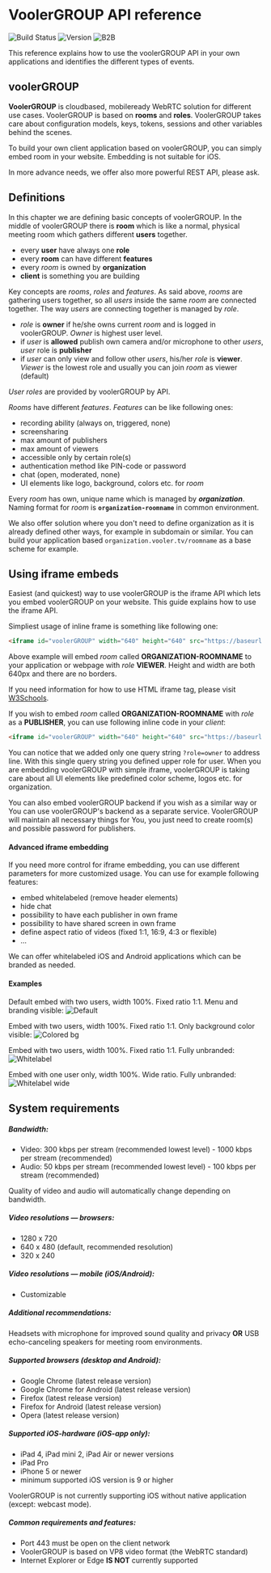 # VoolerGROUP API reference
![Build Status](https://img.shields.io/badge/Updated-March_22nd-blue.svg?style=flat-square)
![Version](https://img.shields.io/badge/Version-1.3-blue.svg?style=flat-square)
![B2B](https://img.shields.io/badge/B2B-White_Label_--ready-blue.svg?style=flat-square)


This reference explains how to use the voolerGROUP API in your own applications and identifies the different types of events.


## voolerGROUP
**VoolerGROUP** is cloudbased, mobileready WebRTC solution for different use cases. VoolerGROUP is based on **rooms** and **roles**. VoolerGROUP takes care about configuration models, keys, tokens, sessions and other variables behind the scenes.

To build your own client application based on voolerGROUP, you can simply embed room in your website. Embedding is not suitable for iOS.

In more advance needs, we offer also more powerful REST API, please ask.

## Definitions

In this chapter we are defining basic concepts of voolerGROUP. In the middle of voolerGROUP there is **room** which is like a normal, physical meeting room which gathers different **users** together. 
- every **user** have always one **role**
- every **room** can have different **features**
- every *room* is owned by **organization**
- **client** is something you are building

Key concepts are *rooms*, *roles* and *features*. As said above, *rooms* are gathering users together, so all *users* inside the same *room* are connected together. The way *users* are connecting together is managed by *role*.

- *role* is **owner** if he/she owns current *room* and is logged in voolerGROUP. *Owner* is highest user level.
- if *user* is **allowed** publish own camera and/or microphone to other *users*, *user* role is **publisher**
- if *user* can only view and follow other *users*, his/her *role* is **viewer**. *Viewer* is the lowest role and usually you can join *room* as viewer (default)

*User roles* are provided by voolerGROUP by API.

*Rooms* have different *features*. *Features* can be like following ones:
* recording ability (always on, triggered, none)
* screensharing
* max amount of publishers
* max amount of viewers
* accessible only by certain role(s)
* authentication method like PIN-code or password
* chat (open, moderated, none)
* UI elements like logo, background, colors etc. for *room*

Every *room* has own, unique name which is managed by ***organization***. Naming format for *room* is   **`organization-roomname`** in common environment.

We also offer solution where you don't need to define organization as it is already defined other ways, for example in subdomain or similar. You can build your application based `organization.vooler.tv/roomname` as a base scheme for example.


## Using iframe embeds

Easiest (and quickest) way to use voolerGROUP is the iframe API which lets you embed voolerGROUP on your website. This guide explains how to use the iframe API. 

Simpliest usage of inline frame is something like following one:

```html
<iframe id="voolerGROUP" width="640" height="640" src="https://baseurl.tld/ORGANIZATION-ROOMNAME" frameborder="0"></iframe>
```

Above example will embed *room* called **ORGANIZATION-ROOMNAME** to your application or webpage with *role* **VIEWER**. Height and width are both 640px and there are no borders.

If you need information for how to use HTML iframe tag, please visit [W3Schools](http://www.w3schools.com/tags/tag_iframe.asp).

If you wish to embed *room* called **ORGANIZATION-ROOMNAME** with *role* as a **PUBLISHER**, you can use following inline code in your *client*:

```html
<iframe id="voolerGROUP" width="640" height="640" src="https://baseurl.tld/OWNER-ROOMNAME?role=owner" frameborder="0"></iframe>
```

You can notice that we added only one query string `?role=owner` to address line. With this single query string you defined upper role for user. When you are embedding voolerGROUP with simple iframe, voolerGROUP is taking care about all UI elements like predefined color scheme, logos etc. for organization.

You can also embed voolerGROUP backend if you wish as a similar way or You can use voolerGROUP's backend as a separate service. VoolerGROUP will maintain all necessary things for You, you just need to create room(s) and possible password for publishers.

#### Advanced iframe embedding

If you need more control for iframe embedding, you can use different parameters for more customized usage. You can use for example following features:

- embed whitelabeled (remove header elements)
- hide chat
- possibility to have each publisher in own frame
- possibility to have shared screen in own frame
- define aspect ratio of videos (fixed 1:1, 16:9, 4:3 or flexible)
- ...

We can offer whitelabeled iOS and Android applications which can be branded as needed.

#### Examples

Default embed with two users, width 100%. Fixed ratio 1:1. Menu and branding visible: 
![Default](https://raw.githubusercontent.com/webaitio/API/master/screenshots/branded__two_publishers_default.png "Default embed")

Embed with two users, width 100%. Fixed ratio 1:1. Only background color visible: 
![Colored bg](https://raw.githubusercontent.com/webaitio/API/master/screenshots/branded__two_publishers__background_color_set.png "Background color only")

Embed with two users, width 100%. Fixed ratio 1:1. Fully unbranded: 
![Whitelabel](https://raw.githubusercontent.com/webaitio/API/master/screenshots/whitelabel__two_publishers__fixed_ratio.png "Whitelabel")

Embed with one user only, width 100%. Wide ratio. Fully unbranded: 
![Whitelabel wide](https://raw.githubusercontent.com/webaitio/API/master/screenshots/whitelabel__one_publisher__wide.png "Whitelabel wide")

## System requirements

##### Bandwidth:
- Video: 300 kbps per stream (recommended lowest level) - 1000 kbps per stream (recommended)
- Audio: 50 kbps per stream (recommended lowest level) - 100 kbps per stream (recommended)

Quality of video and audio will automatically change depending on bandwidth.  

##### Video resolutions — browsers:
- 1280 x 720
- 640 x 480 (default, recommended resolution)
- 320 x 240

##### Video resolutions — mobile (iOS/Android):
- Customizable

##### Additional recommendations:
Headsets with microphone for improved sound quality and privacy **OR** USB echo-canceling speakers for meeting room environments.

##### Supported browsers (desktop and Android):
- Google Chrome (latest release version)
- Google Chrome for Android (latest release version)
- Firefox (latest release version)
- Firefox for Android (latest release version)
- Opera (latest release version)

##### Supported iOS-hardware (iOS-app only):
- iPad 4, iPad mini 2, iPad Air or newer versions
- iPad Pro
- iPhone 5 or newer
- minimum supported iOS version is 9 or higher

VoolerGROUP is not currently supporting iOS without native application (except: webcast mode).

##### Common requirements and features:
- Port 443 must be open on the client network
- VoolerGROUP is based on VP8 video format (the WebRTC standard)
- Internet Explorer or Edge **IS NOT** currently supported
##
